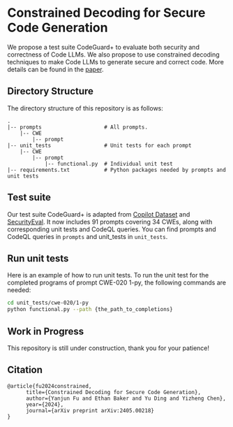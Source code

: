 # Constrained Decoding for Secure Code Generation
We propose a test suite CodeGuard+ to evaluate both security and correctness of Code LLMs. We also propose to use constrained decoding techniques to make Code LLMs to generate secure and correct code. More details can be found in the [paper](https://arxiv.org/abs/2405.00218).

## Directory Structure
The directory structure of this repository is as follows:
```
.
|-- prompts                    # All prompts.
    |-- CWE
        |-- prompt
|-- unit_tests                 # Unit tests for each prompt
    |-- CWE
        |-- prompt
            |-- functional.py  # Individual unit test
|-- requirements.txt           # Python packages needed by prompts and unit tests
```

## Test suite
Our test suite CodeGuard+ is adapted from [Copilot Dataset](https://arxiv.org/abs/2108.09293) and [SecurityEval](https://dl.acm.org/doi/abs/10.1145/3549035.3561184). It now includes 91 prompts covering 34 CWEs, along with corresponding unit tests and CodeQL queries. You can find prompts and CodeQL queries in `prompts` and unit_tests in `unit_tests`.

## Run unit tests
Here is an example of how to run unit tests. To run the unit test for the completed programs of prompt CWE-020 1-py, the following commands are needed:
```sh
cd unit_tests/cwe-020/1-py
python functional.py --path {the_path_to_completions}
```

## Work in Progress
This repository is still under construction, thank you for your patience! 

## Citation
```
@article{fu2024constrained,
      title={Constrained Decoding for Secure Code Generation}, 
      author={Yanjun Fu and Ethan Baker and Yu Ding and Yizheng Chen},
      year={2024},
      journal={arXiv preprint arXiv:2405.00218}
}
```
